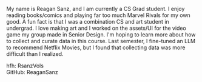 My name is Reagan Sanz, and I am currently a CS Grad student. I enjoy reading books/comics and playing far too much Marvel Rivals for my own good. A fun fact is that I was a combination CS and art student in undergrad. I love making art and I worked on the assets/UI for the video game my group made in Senior Design. I'm hoping to learn more about how to collect and curate data in this course. Last semester, I fine-tuned an LLM to recommend Netflix Movies, but I found that collecting data was more difficult than I realized.

hfh: RsanzVols  
GitHub: ReaganSanz

